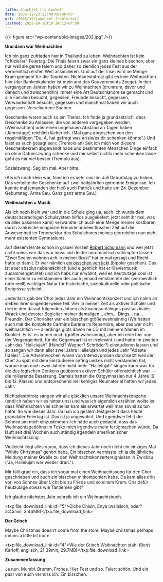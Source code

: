 ```yaml
---
title: Jauchzet frohlocket!
date: 2005-12-23T22:49:00+00:00
url: /2005/12/jauchzet-frohlocket/
lastmod: 2023-09-10T19:14:12+07:00
---
```

{{< figure src="wp-content/old-images/202.jpg" />}}

**Und dann war Weihnachten**

Ich bin ganz zufrieden hier in Thailand zu leben. Weihnachten ist kein "offizieller" Feiertag. Die Thais feiern zwar ein ganz kleines bisschen, aber nur weil sie gerne feiern und daher so ziemlich jedes Fest aus der vermeintlich ersten Welt assimilieren. Und auf der Insel wird ne Menge Kram gemacht für die Touristen. Nichtsdestotrotz gibt es kein Weihnachten hier (der Bankenkalender ist mein und des Gouvernments Zeuge). In den vergangenen Jahren haben wir zu Weihnachten (drumrum, davor und danach und zwischendrin) immer eine Art Deutschlandreise gemacht und alle Familien besucht, gegessen, Freunde besucht, gegessen, Verwandschaft besucht, gegessen und manchmal haben wir auch gegessen. Verschiedene Sachen.

Geschenke waren auch so ein Thema. Ich finde ja grundsätzlich, dass Geschenke zu Anlässen, die von anderen vorgegeben werden (Weihnachten) oder einen ungenauen Abstand an Tagen haben (Jahrestage) reichlich lächerlich. (Mal ganz abgesehen von den regelmäßigen "Du, A. hat gefragt was er/sie/es dir schenken könnte".) Und lasst es euch gesagt sein: (Tremolo an) Seit ich mich von diesem Geschenkekram abgewandt habe und bestimmten Menschen Dinge einfach so ohne Datumszwang schenke und mir selbst nichts mehr schenken lasse geht es mir viel besser (Tremolo aus).

Sozialzwang. Sag ich mal. Aber bitte.

(Als ich noch klein war, fand ich es sehr cool im Juli Geburtstag zu haben. Das verteilte die Geschenke auf zwei halbjährlich getrennte Ereignisse. Ich kannte mal jemanden der hieß auch Patrick und hatte am 24. Dezember Geburtstag. Arme Sau. Ganz ganz arme Sau.)

**Weihnachten = Musik**

Als ich noch klein war und in die Schule ging (ja, auch ich wurde dem deutschsprachigen Schulsystem hilflos ausgeliefert, jetzt seht ihr mal, was da alles passieren kann) verwandte ich auch eine Menge meiner kostbaren durch zahlreiche imaginäre Freunde unbeeinflussten Zeit auf die Anwesenheit im Tenorsektor des Schulchores meines glorreichen nun nicht mehr existenten Gymnasiums.

Auf diesem lernte schon in grauer Vorzeit [Robert Schumann][1] und wer jetzt nicht weiss wer das war muss sich leider unromantisch schimpfen lassen. "Zwei Seelen wohnen ach in meiner Brust" hat er mal gesagt und Recht hatte er damit. Er war nämlich [ein bisschen verrückt][2] (bipolar gesehen). Das ist aber absolut nebensächlich (und eigentlich hat er Klaviermusik zusammengetintet) und ich habs nur erwähnt, weil es heutzutage cool ist einer Schule zu entstammen der auch jemand entstammte der (vermeintlich oder reell) wichtiger Natur für historische, soziokulturelle oder politische Ereignisse scheint.

Jedenfalls gab der Chor jedes Jahr ein Weihnachtskonzert und ich nahm an sieben ihrer singenderweise teil. Vier in meiner Zeit als aktiver Schüler und drei in den darauf folgenden Jahren als lösungsunfähiges postsuizidales Wrack und devoter Begleiter meiner damaligen... ehm... Dings... na... Freundin. Der Chorleiter war ein bisschen größenwahnsinnig (Wir hatten auch mal die komplette Carmina Burana im Repertoire, aber das war nicht weihnachtlich --- allerdings gibts davon ne CD mit meinem Namen im Booklet. Er ist es immer noch (größenwahnsinnig), aber ich rede hier von der Vergangenheit, für die Gegenwart ist er irrelevant.) und hatte im zweiten Jahr das "Hallelujah" (Händel? Wagner? Schröder?) einstudieren lassen und so sangen wir dann aller zwei Jahre Hallelujah und jedes Jahr "Adeste fideles". Die Adventwochen waren von Intensivproben durchsetzt weil der Chef zu spät mit dem Einstudieren anfing und es nicht verstanden hat, warum man nach zwei Jahren nicht mehr "Hallelujah" singen kann was für die des logischen Denkens geübteren aktiven Schüler offensichtlich war --- die rollierende Besetzung. Damals hatten die Ostgymnasien nur 4 Jahre (9. bis 12. Klasse) und entsprechend viel kehliges Neumaterial hatten wir jedes Jahr.

Nichtsdestotrotz sangen wir alle glücklich unsere Weihnachtskonzerte (endlich haben wir es hinter uns) und was ich eigentlich erzählen wollte ist dass Weihnachten viel schneller kam als erwartet weil man soviel zu tun hatte. So wie dieses Jahr. Da hab ich gestern festgestellt dass heute pränataler Feiertag ist. Das ist ja ungewohnt. Und irgendwie fehlt der Schnee um mich einzustimmen. Ich hätte auch gedacht, dass das Weihnachtsgedöhns im Tesko mich irgendwie mehr fertigmachen würde. Da läuft seit drei Wochen auch ständig irgendein amerikanischer Weihnachtssong.

Vielleicht liegt alles daran, dass ich dieses Jahr noch nicht ein einziges Mal "White Christmas" gehört habe. Ein bisschen vermisste ich ja die jährliche Meldung meiner **G**welle zu den Weihnachtskonzertereignissen in Zwickau ("Ja, Hallelujah war wieder dran.").

Mir fällt grad ein, dass ich sogar mal einen Weihnachtssong für den Chor geschrieben und auch ein bisschen mitkomponiert habe. Da kam alles drin vor, von Schnee über Licht bis zu Friede und so einem Kram. Obs dafür heutzutage sowas wie Tantiemen gibt?

Ich glaube nächstes Jahr schreib ich ein Weihnachtsbuch.

<txp:file\_download\_link id="5">Oiche Chiuin, Enya (walisisch, oder? 3:45min, 3.44MB)</txp:file\_download\_link>

**Der Grinch**

Maybe Christmas doesn't come from the store. Maybe christmas perhaps means a little bit more.

<txp:file\_download\_link id="4">Wie der Grinch Weihnachten stahl (Boris Karloff, englisch, 21:39min, 29.7MB)</txp:file\_download\_link>

**Zusammenfassung**

Ja nun. Mumbl. Brumm. Frohes. Hier Fest und so. Feiert schön. Und ein paar von euch vermiss ich. Ein bisschen.

 [1]: http://de.wikipedia.org/wiki/Robert_Schumann
 [2]: http://de.wikipedia.org/wiki/Bipolare_St%C3%B6rung
